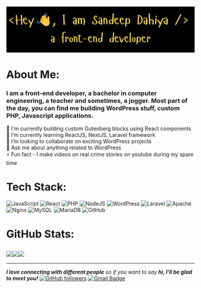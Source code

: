 ![Header](./github-header-image.png)

# About Me:
### I am a front-end developer, a bachelor in computer engineering, a teacher and sometimes, a jogger. Most part of the day, you can find me building WordPress stuff, custom PHP, Javascript applications.

🔭 I'm currently building custom Gutenberg blocks using React components <br>🌱 I’m currently learning ReactJS, NextJS, Laravel framework<br>👯 I’m looking to collaborate on exciting WordPress projects<br>💬 Ask me about anything related to WordPress<br>⚡ Fun fact - I make videos on real crime stories on youtube during my spare time


# Tech Stack:
![JavaScript](https://img.shields.io/badge/javascript-%23323330.svg?style=for-the-badge&logo=javascript&logoColor=%23F7DF1E) ![React](https://img.shields.io/badge/react-%2320232a.svg?style=for-the-badge&logo=react&logoColor=%2361DAFB) ![PHP](https://img.shields.io/badge/php-%23777BB4.svg?style=for-the-badge&logo=php&logoColor=white) ![NodeJS](https://img.shields.io/badge/node.js-6DA55F?style=for-the-badge&logo=node.js&logoColor=white) ![WordPress](https://img.shields.io/badge/WordPress-%23117AC9.svg?style=for-the-badge&logo=WordPress&logoColor=white) ![Laravel](https://img.shields.io/badge/laravel-%23FF2D20.svg?style=for-the-badge&logo=laravel&logoColor=white) ![Apache](https://img.shields.io/badge/apache-%23D42029.svg?style=for-the-badge&logo=apache&logoColor=white) ![Nginx](https://img.shields.io/badge/nginx-%23009639.svg?style=for-the-badge&logo=nginx&logoColor=white) ![MySQL](https://img.shields.io/badge/mysql-4479A1.svg?style=for-the-badge&logo=mysql&logoColor=white) ![MariaDB](https://img.shields.io/badge/MariaDB-003545?style=for-the-badge&logo=mariadb&logoColor=white) ![GitHub](https://img.shields.io/badge/github-%23121011.svg?style=for-the-badge&logo=github&logoColor=white)

# GitHub Stats:<p align="center">
  <img height="50%" width="auto" src ="https://github-readme-stats.vercel.app/api?username=iamsandeepdahiya&show_icons=true&count_private=true&theme=graywhite&hide_border=true&hide=issues,contribs&bg_color=00000000"><img height="50%" width="auto" src ="https://github-readme-stats.vercel.app/api/top-langs/?username=iamsandeepdahiya&layout=compact&theme=graywhite&hide_border=true&bg_color=00000000&langs_count=6&hide=jupyter%20notebook,tex,css,php&exclude_repo=Pacman-AI"><img src ="https://github-readme-streak-stats.herokuapp.com?user=iamsandeepdahiya&theme=graywhite&hide_border=true&background=FFFFFF00">
  <br>
  </p>

---
<em><b>I love connecting with different people</b> so if you want to say <b>hi, I'll be glad to meet you!</b></em>
[![GitHub followers](https://img.shields.io/github/followers/iamsandeepdahiya?label=Follow&style=social)](https://github.com/iamsandeepdahiya/?tab=follow)
[![Gmail Badge](https://img.shields.io/badge/-iamsandeepdahiya@gmail.com-c14438?style=flat-square&logo=Gmail&logoColor=white&link=mailto:iamsandeepdahiya@gmail.com)](mailto:iamsandeepdahiya@gmail.com)
